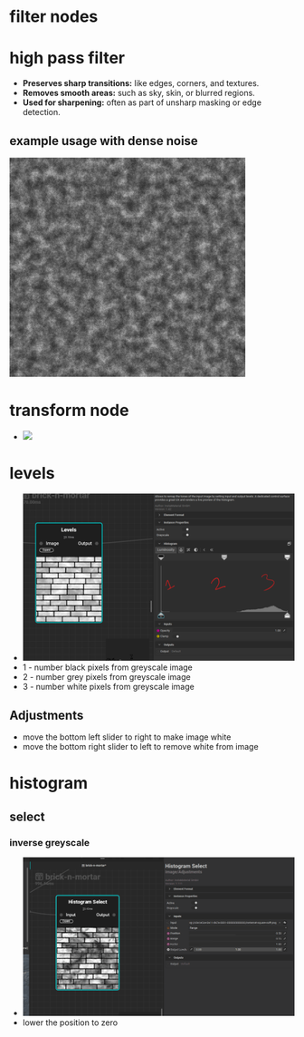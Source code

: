 # **filter nodes**

# high pass filter

- **Preserves sharp transitions:** like edges, corners, and textures.
- **Removes smooth areas:** such as sky, skin, or blurred regions.
- **Used for sharpening:** often as part of unsharp masking or edge detection.

## example usage with dense noise

 <img src="./images/filter-nodes/highpass-dense-noise-example.gif">

# transform node

- <img src="./images/filter-nodes/transform-node-exmaple.gif">

# levels

- <img src="./images/filter-nodes/levels-levels.png">
- 1 - number black pixels from greyscale image
- 2 - number grey pixels from greyscale image
- 3 - number white pixels from greyscale image

## Adjustments

- move the bottom left slider to right to make image white
- move the bottom right slider to left to remove white from image

# histogram

## select

### inverse greyscale

- <img src="./images/filter-nodes/histo-select-inverse.gif">
- lower the position to zero
